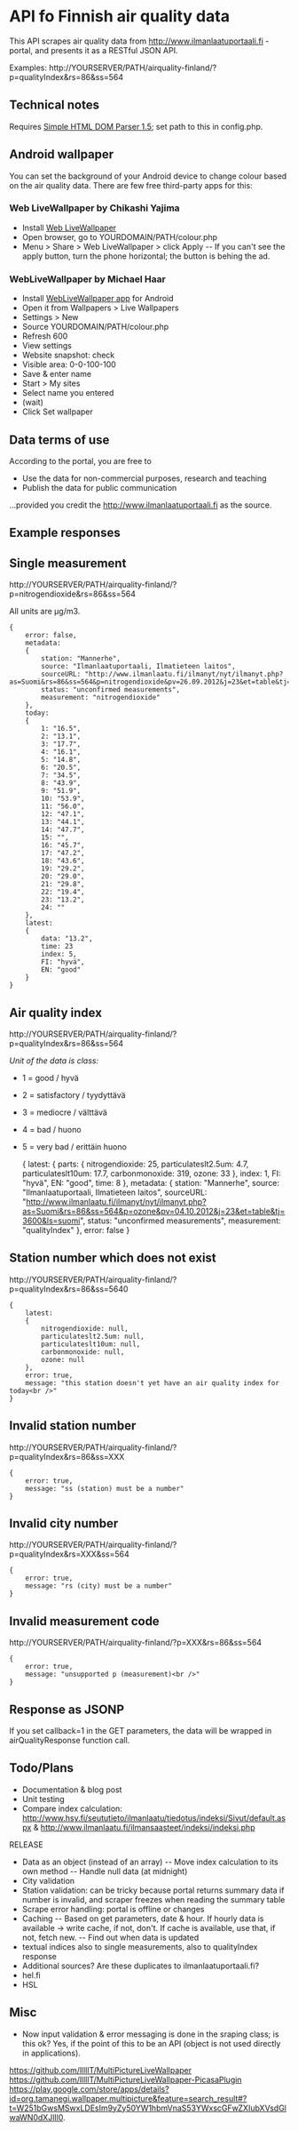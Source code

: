 
API fo Finnish air quality data
===============================

This API scrapes air quality data from http://www.ilmanlaatuportaali.fi -portal, and presents it as a RESTful JSON API.

Examples:
 http://YOURSERVER/PATH/airquality-finland/?p=qualityIndex&rs=86&ss=564


Technical notes
---------------

Requires [Simple HTML DOM Parser 1.5](http://simplehtmldom.sourceforge.net); set path to this in config.php.


Android wallpaper
-----------------

You can set the background of your Android device to change colour based on the air quality data. There are few free third-party apps for this:

### Web LiveWallpaper by Chikashi Yajima

- Install [Web LiveWallpaper](https://play.google.com/store/apps/details?id=com.yaji.weblivewallpaper)
- Open browser, go to YOURDOMAIN/PATH/colour.php
- Menu > Share > Web LiveWallpaper > click Apply
-- If you can't see the apply button, turn the phone horizontal; the button is behing the ad.

### WebLiveWallpaper by Michael Haar

- Install [WebLiveWallpaper app](https://play.google.com/store/apps/details?id=com.dngames.websitelivewallpaper) for Android
- Open it from Wallpapers > Live Wallpapers
- Settings > New
 - Source YOURDOMAIN/PATH/colour.php
 - Refresh 600
- View settings
- Website snapshot: check
- Visible area: 0-0-100-100
- Save & enter name
- Start > My sites
- Select name you entered
- (wait)
- Click Set wallpaper



Data terms of use
-----------------

According to the portal, you are free to 

- Use the data for non-commercial purposes, research and teaching
- Publish the data for public communication

...provided you credit the http://www.ilmanlaatuportaali.fi as the source.


Example responses
-----------------

## Single measurement
http://YOURSERVER/PATH/airquality-finland/?p=nitrogendioxide&rs=86&ss=564

All units are µg/m3.

	{
		error: false,
		metadata:
		{
			station: "Mannerhe",
			source: "Ilmanlaatuportaali, Ilmatieteen laitos",
			sourceURL: "http://www.ilmanlaatu.fi/ilmanyt/nyt/ilmanyt.php?as=Suomi&rs=86&ss=564&p=nitrogendioxide&pv=26.09.2012&j=23&et=table&tj=3600&ls=suomi",
			status: "unconfirmed measurements",
			measurement: "nitrogendioxide"
		},
		today:
		{
			1: "16.5",
			2: "13.1",
			3: "17.7",
			4: "16.1",
			5: "14.8",
			6: "20.5",
			7: "34.5",
			8: "43.9",
			9: "51.9",
			10: "53.9",
			11: "56.0",
			12: "47.1",
			13: "44.1",
			14: "47.7",
			15: "",
			16: "45.7",
			17: "47.2",
			18: "43.6",
			19: "29.2",
			20: "29.0",
			21: "29.8",
			22: "19.4",
			23: "13.2",
			24: ""
		},
		latest:
		{
			data: "13.2",
			time: 23
			index: 5,
			FI: "hyvä",
			EN: "good"
		}
	}

## Air quality index
http://YOURSERVER/PATH/airquality-finland/?p=qualityIndex&rs=86&ss=564

*Unit of the data is class:* 
- 1 = good / hyvä
- 2 = satisfactory / tyydyttävä
- 3 = mediocre / välttävä
- 4 = bad / huono
- 5 = very bad / erittäin huono
		
	{
		latest:
		{
			parts:
			{
				nitrogendioxide: 25,
				particulateslt2.5um: 4.7,
				particulateslt10um: 17.7,
				carbonmonoxide: 319,
				ozone: 33
			},
			index: 1,
			FI: "hyvä",
			EN: "good",
			time: 8
		},
		metadata:
		{
			station: "Mannerhe",
			source: "Ilmanlaatuportaali, Ilmatieteen laitos",
			sourceURL: "http://www.ilmanlaatu.fi/ilmanyt/nyt/ilmanyt.php?as=Suomi&rs=86&ss=564&p=ozone&pv=04.10.2012&j=23&et=table&tj=3600&ls=suomi",
			status: "unconfirmed measurements",
			measurement: "qualityIndex"
		},
		error: false
	}


## Station number which does not exist
http://YOURSERVER/PATH/airquality-finland/?p=qualityIndex&rs=86&ss=5640

	{
		latest:
		{
			nitrogendioxide: null,
			particulateslt2.5um: null,
			particulateslt10um: null,
			carbonmonoxide: null,
			ozone: null
		},
		error: true,
		message: "this station doesn't yet have an air quality index for today<br />"
	}

## Invalid station number
http://YOURSERVER/PATH/airquality-finland/?p=qualityIndex&rs=86&ss=XXX

	{
		error: true,
		message: "ss (station) must be a number"
	}

## Invalid city number
http://YOURSERVER/PATH/airquality-finland/?p=qualityIndex&rs=XXX&ss=564

	{
		error: true,
		message: "rs (city) must be a number"
	}

## Invalid measurement code
http://YOURSERVER/PATH/airquality-finland/?p=XXX&rs=86&ss=564

	{
		error: true,
		message: "unsupported p (measurement)<br />"
	}

## Response as JSONP
If you set callback=1 in the GET parameters, the data will be wrapped in airQualityResponse function call.

Todo/Plans
----------

- Documentation & blog post
- Unit testing
- Compare index calculation: http://www.hsy.fi/seututieto/ilmanlaatu/tiedotus/indeksi/Sivut/default.aspx & http://www.ilmanlaatu.fi/ilmansaasteet/indeksi/indeksi.php

RELEASE

- Data as an object (instead of an array)
-- Move index calculation to its own method
-- Handle null data (at midnight)
- City validation
- Station validation: can be tricky because portal returns summary data if number is invalid, and scraper freezes when reading the summary table
- Scrape error handling: portal is offline or changes
- Caching
-- Based on get parameters, date & hour. If hourly data is available -> write cache, if not, don't. If cache is available, use that, if not, fetch new.
-- Find out when data is updated
- textual indices also to single measurements, also to qualityIndex response
- Additional sources? Are these duplicates to ilmanlaatuportaali.fi?
 - hel.fi
 - HSL

 
Misc
----

 - Now input validation & error messaging is done in the sraping class; is this ok? Yes, if the point of this to be an API (object is not used directly in applications). 

https://github.com/lllllT/MultiPictureLiveWallpaper
https://github.com/lllllT/MultiPictureLiveWallpaper-PicasaPlugin
https://play.google.com/store/apps/details?id=org.tamanegi.wallpaper.multipicture&feature=search_result#?t=W251bGwsMSwxLDEsIm9yZy50YW1hbmVnaS53YWxscGFwZXIubXVsdGlwaWN0dXJlIl0.



